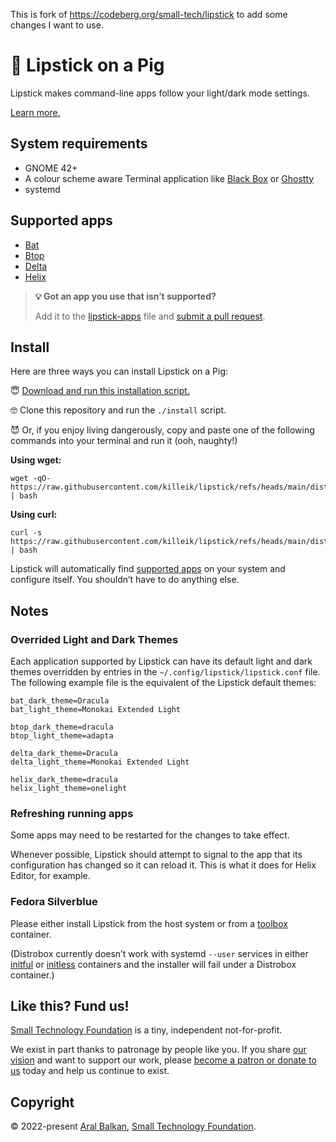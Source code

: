 This is fork of https://codeberg.org/small-tech/lipstick to add some changes I want to use.
# 🐷 Lipstick on a Pig

Lipstick makes command-line apps follow your light/dark mode settings.

[Learn more.](https://ar.al/2022/08/17/lipstick-on-a-pig/)

## System requirements

- GNOME 42+
- A colour scheme aware Terminal application like [Black Box](https://gitlab.gnome.org/raggesilver/blackbox#black-box) or [Ghostty](https://ghostty.org/)
- systemd

## Supported apps

- [Bat](https://github.com/sharkdp/bat#readme)
- [Btop](https://github.com/aristocratos/btop)
- [Delta](https://github.com/dandavison/delta#readme)
- [Helix](https://helix-editor.com)

> __💡 Got an app you use that isn’t supported?__
>
> Add it to the [lipstick-apps](src/lipstick-apps) file and [submit a pull request](https://github.com/killeik/lipstick/pulls).

## Install

Here are three ways you can install Lipstick on a Pig:

😇 [Download and run this installation script.](https://raw.githubusercontent.com/killeik/lipstick/refs/heads/main/dist/install) 

🤓 Clone this repository and run the `./install` script.

😈 Or, if you enjoy living dangerously, copy and paste one of the following commands into your terminal and run it (ooh, naughty!)

__Using wget:__

```shell
wget -qO- https://raw.githubusercontent.com/killeik/lipstick/refs/heads/main/dist/install | bash
```

__Using curl:__

```shell
curl -s https://raw.githubusercontent.com/killeik/lipstick/refs/heads/main/dist/install | bash
```

Lipstick will automatically find [supported apps](#supported-apps) on your system and configure itself. You shouldn’t have to do anything else.

## Notes

### Overrided Light and Dark Themes
Each application supported by Lipstick can have its default light and dark themes overridden by entries in the `~/.config/lipstick/lipstick.conf` file. The following example file is the equivalent of the Lipstick default themes:

```shell
bat_dark_theme=Dracula
bat_light_theme=Monokai Extended Light

btop_dark_theme=dracula
btop_light_theme=adapta

delta_dark_theme=Dracula
delta_light_theme=Monokai Extended Light

helix_dark_theme=dracula
helix_light_theme=onelight
```

### Refreshing running apps

Some apps may need to be restarted for the changes to take effect.

Whenever possible, Lipstick should attempt to signal to the app that its configuration has changed so it can reload it. This is what it does for Helix Editor, for example.

### Fedora Silverblue

Please either install Lipstick from the host system or from a [toolbox](https://docs.fedoraproject.org/en-US/fedora-silverblue/toolbox/) container.

(Distrobox currently doesn’t work with systemd `--user` services in either [initful](https://github.com/89luca89/distrobox/issues/380) or [initless](https://github.com/89luca89/distrobox/issues/379#issuecomment-1217864773) containers and the installer will fail under a Distrobox container.)

## Like this? Fund us!

[Small Technology Foundation](https://small-tech.org) is a tiny, independent not-for-profit.

We exist in part thanks to patronage by people like you. If you share [our vision](https://small-tech.org/about/#small-technology) and want to support our work, please [become a patron or donate to us](https://small-tech.org/fund-us) today and help us continue to exist.

## Copyright

&copy; 2022-present [Aral Balkan](https://ar.al), [Small Technology Foundation](https://small-tech.org).
